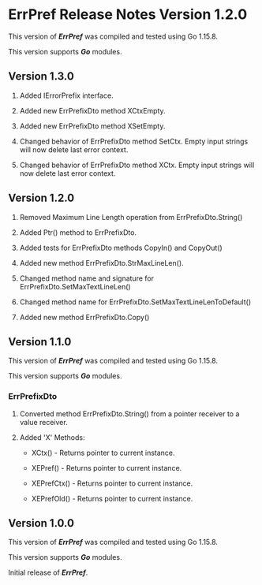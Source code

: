 # ErrPref Release Notes Version 1.2.0

This version of ***ErrPref*** was compiled and tested using Go 1.15.8.

This version supports ***Go*** modules.

## Version 1.3.0

1. Added IErrorPrefix interface. 

2. Added new ErrPrefixDto method XCtxEmpty.

3. Added new ErrPrefixDto method XSetEmpty.

4. Changed behavior of ErrPrefixDto method SetCtx. Empty input strings will now delete last error context.

5. Changed behavior of ErrPrefixDto method XCtx. Empty input strings will now delete last error context.


## Version 1.2.0

1. Removed Maximum Line Length operation from ErrPrefixDto.String()

2. Added Ptr() method to ErrPrefixDto.

3. Added tests for ErrPrefixDto methods CopyIn() and CopyOut()

4. Added new method ErrPrefixDto.StrMaxLineLen().

5. Changed method name and signature for ErrPrefixDto.SetMaxTextLineLen()

6. Changed method name for ErrPrefixDto.SetMaxTextLineLenToDefault()

7. Added new method ErrPrefixDto.Copy()

## Version 1.1.0

This version of ***ErrPref*** was compiled and tested using Go 1.15.8.

This version supports ***Go*** modules.

### ErrPrefixDto

1. Converted method ErrPrefixDto.String() from a pointer receiver to a value receiver.

2. Added 'X' Methods:
   - XCtx() - Returns pointer to current instance.

   - XEPref() - Returns pointer to current instance.

   - XEPrefCtx() - Returns pointer to current instance.

   - XEPrefOld() - Returns pointer to current instance.

     



## Version 1.0.0 

This version of ***ErrPref*** was compiled and tested using Go 1.15.8.

This version supports ***Go*** modules.

Initial release of ***ErrPref***.
